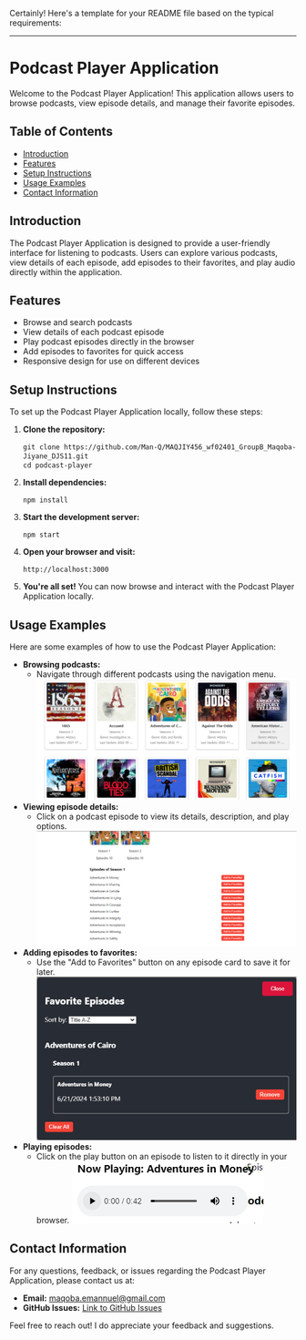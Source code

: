 Certainly! Here's a template for your README file based on the typical requirements:

---

# Podcast Player Application

Welcome to the Podcast Player Application! This application allows users to browse podcasts, view episode details, and manage their favorite episodes.

## Table of Contents

- [Introduction](#introduction)
- [Features](#features)
- [Setup Instructions](#setup-instructions)
- [Usage Examples](#usage-examples)
- [Contact Information](#contact-information)

## Introduction

The Podcast Player Application is designed to provide a user-friendly interface for listening to podcasts. Users can explore various podcasts, view details of each episode, add episodes to their favorites, and play audio directly within the application.

## Features

- Browse and search podcasts
- View details of each podcast episode
- Play podcast episodes directly in the browser
- Add episodes to favorites for quick access
- Responsive design for use on different devices

## Setup Instructions

To set up the Podcast Player Application locally, follow these steps:

1. **Clone the repository:**

   ```
   git clone https://github.com/Man-Q/MAQJIY456_wf02401_GroupB_Maqoba-Jiyane_DJS11.git
   cd podcast-player
   ```

2. **Install dependencies:**

   ```
   npm install
   ```

3. **Start the development server:**

   ```
   npm start
   ```

4. **Open your browser and visit:**

   ```
   http://localhost:3000
   ```

5. **You're all set!** You can now browse and interact with the Podcast Player Application locally.

## Usage Examples

Here are some examples of how to use the Podcast Player Application:

- **Browsing podcasts:**
  - Navigate through different podcasts using the navigation menu.
  ![Alt text](./public\images\image.png)
- **Viewing episode details:**
  - Click on a podcast episode to view its details, description, and play options.
  ![Alt text](./public\images\image-1.png)
- **Adding episodes to favorites:**
  - Use the "Add to Favorites" button on any episode card to save it for later.
  ![Alt text](./public\images\image-2.png)
- **Playing episodes:**
  - Click on the play button on an episode to listen to it directly in your browser.
  ![Alt text](./public\images\image-3.png)

## Contact Information

For any questions, feedback, or issues regarding the Podcast Player Application, please contact us at:

- **Email:** maqoba.emannuel@gmail.com
- **GitHub Issues:** [Link to GitHub Issues](https://github.com/Man-Q/MAQJIY456_wf02401_GroupB_Maqoba-Jiyane_DJS11)

Feel free to reach out! I do appreciate your feedback and suggestions.